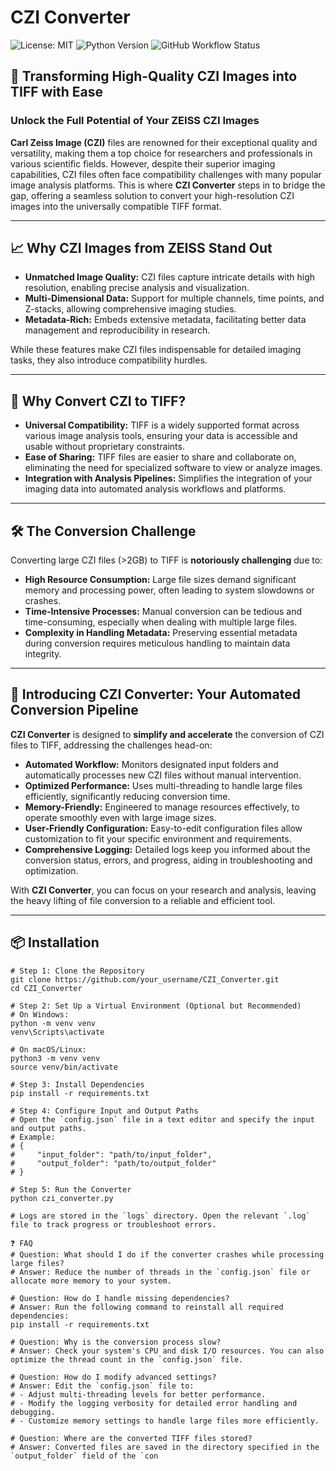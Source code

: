 # CZI Converter

![License: MIT](https://img.shields.io/badge/License-MIT-yellow.svg)
![Python Version](https://img.shields.io/badge/Python-3.7%2B-blue.svg)
![GitHub Workflow Status](https://img.shields.io/github/workflow/status/your_username/CZI_Converter/CI)

## 🌟 **Transforming High-Quality CZI Images into TIFF with Ease**

### **Unlock the Full Potential of Your ZEISS CZI Images**

**Carl Zeiss Image (CZI)** files are renowned for their exceptional quality and versatility, making them a top choice for researchers and professionals in various scientific fields. However, despite their superior imaging capabilities, CZI files often face compatibility challenges with many popular image analysis platforms. This is where **CZI Converter** steps in to bridge the gap, offering a seamless solution to convert your high-resolution CZI images into the universally compatible TIFF format.

---

## 📈 **Why CZI Images from ZEISS Stand Out**

- **Unmatched Image Quality:** CZI files capture intricate details with high resolution, enabling precise analysis and visualization.
- **Multi-Dimensional Data:** Support for multiple channels, time points, and Z-stacks, allowing comprehensive imaging studies.
- **Metadata-Rich:** Embeds extensive metadata, facilitating better data management and reproducibility in research.

While these features make CZI files indispensable for detailed imaging tasks, they also introduce compatibility hurdles.

---

## 🔄 **Why Convert CZI to TIFF?**

- **Universal Compatibility:** TIFF is a widely supported format across various image analysis tools, ensuring your data is accessible and usable without proprietary constraints.
- **Ease of Sharing:** TIFF files are easier to share and collaborate on, eliminating the need for specialized software to view or analyze images.
- **Integration with Analysis Pipelines:** Simplifies the integration of your imaging data into automated analysis workflows and platforms.

---

## 🛠️ **The Conversion Challenge**

Converting large CZI files (>2GB) to TIFF is **notoriously challenging** due to:

- **High Resource Consumption:** Large file sizes demand significant memory and processing power, often leading to system slowdowns or crashes.
- **Time-Intensive Processes:** Manual conversion can be tedious and time-consuming, especially when dealing with multiple large files.
- **Complexity in Handling Metadata:** Preserving essential metadata during conversion requires meticulous handling to maintain data integrity.

---

## 🚀 **Introducing CZI Converter: Your Automated Conversion Pipeline**

**CZI Converter** is designed to **simplify and accelerate** the conversion of CZI files to TIFF, addressing the challenges head-on:

- **Automated Workflow:** Monitors designated input folders and automatically processes new CZI files without manual intervention.
- **Optimized Performance:** Uses multi-threading to handle large files efficiently, significantly reducing conversion time.
- **Memory-Friendly:** Engineered to manage resources effectively, to operate smoothly even with large image sizes.
- **User-Friendly Configuration:** Easy-to-edit configuration files allow customization to fit your specific environment and requirements.
- **Comprehensive Logging:** Detailed logs keep you informed about the conversion status, errors, and progress, aiding in troubleshooting and optimization.

With **CZI Converter**, you can focus on your research and analysis, leaving the heavy lifting of file conversion to a reliable and efficient tool.

---

## 📦 **Installation**

```
# Step 1: Clone the Repository
git clone https://github.com/your_username/CZI_Converter.git
cd CZI_Converter

# Step 2: Set Up a Virtual Environment (Optional but Recommended)
# On Windows:
python -m venv venv
venv\Scripts\activate

# On macOS/Linux:
python3 -m venv venv
source venv/bin/activate

# Step 3: Install Dependencies
pip install -r requirements.txt

# Step 4: Configure Input and Output Paths
# Open the `config.json` file in a text editor and specify the input and output paths.
# Example:
# {
#     "input_folder": "path/to/input_folder",
#     "output_folder": "path/to/output_folder"
# }

# Step 5: Run the Converter
python czi_converter.py

# Logs are stored in the `logs` directory. Open the relevant `.log` file to track progress or troubleshoot errors.

❓ FAQ
# Question: What should I do if the converter crashes while processing large files?
# Answer: Reduce the number of threads in the `config.json` file or allocate more memory to your system.

# Question: How do I handle missing dependencies?
# Answer: Run the following command to reinstall all required dependencies:
pip install -r requirements.txt

# Question: Why is the conversion process slow?
# Answer: Check your system's CPU and disk I/O resources. You can also optimize the thread count in the `config.json` file.

# Question: How do I modify advanced settings?
# Answer: Edit the `config.json` file to:
# - Adjust multi-threading levels for better performance.
# - Modify the logging verbosity for detailed error handling and debugging.
# - Customize memory settings to handle large files more efficiently.

# Question: Where are the converted TIFF files stored?
# Answer: Converted files are saved in the directory specified in the `output_folder` field of the `con